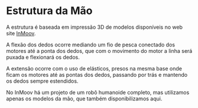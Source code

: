 # Estrutura da Mão

A estrutura é baseada em impressão 3D de modelos disponíveis no web site [InMoov](https://inmoov.fr/).

A flexão dos dedos ocorre mediando um fio de pesca conectado dos motores até a ponta dos dedos, que com o movimento do motor a linha será puxada e flexionará os dedos.

A extensão ocorre com o uso de elásticos, presos na mesma base onde ficam os motores até as pontas dos dedos, passando por trás e mantendo os dedos sempre estendidos.

No InMoov há um projeto de um robô humanoide completo, mas utilizamos apenas os modelos da mão, que também disponibilizamos aqui.
